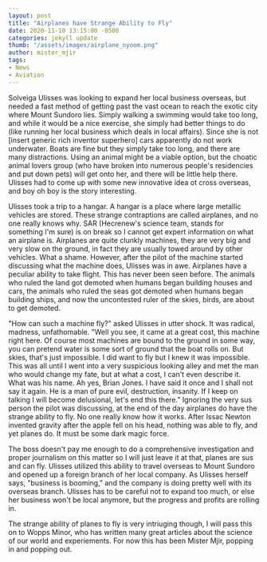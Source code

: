 ```yaml
---
layout: post
title: "Airplanes have Strange Ability to Fly"
date: 2020-11-10 13:15:00 -0500
categories: jekyll update
thumb: "/assets/images/airplane_nyoom.png"
author: mister_mjir
tags:
- News
- Aviation
---
```


Solveiga Ulisses was looking to expand her local business overseas, but needed a fast method of getting past the vast ocean to reach the exotic city where Mount
Sundoro lies. Simply walking a swimming would take too long, and while it would be a nice exercise, she simply had better things to do (like running her local
business which deals in local affairs). Since she is not [insert generic rich inventor superhero] cars apparently do not work underwater. Boats are fine but they
simply take too long, and there are many distractions. Using an animal might be a viable option, but the choatic animal lovers group (who have broken into numerous
people's residencies and put down pets) will get onto her, and there will be little help there. Ulisses had to come up with some new innovative idea ot cross overseas,
and boy oh boy is the story interesting.

Ulisses took a trip to a hangar. A hangar is a place where large metallic vehicles are stored. These strange contraptions are called airplanes, and no one really
knows why. SAR (Hecrenew's science team, stands for something I'm sure) is on break so I cannot get expert information on what an airplane is. Airplanes are quite
clunkly machines, they are very big and very slow on the ground, in fact they are usually towed around by other vehicles. What a shame. However, after the pilot of
the machine started discussing what the machine does, Ulisses was in awe. Airplanes have a peculiar ability to take flight. This has never been seen before. The animals
who ruled the land got demoted when humans began building houses and cars, the animals who ruled the seas got demoted when humans began building ships, and now the
uncontested ruler of the skies, birds, are about to get demoted.

"How can such a machine fly?" asked Ulisses in utter shock. It was radical, madness, unfathomable. "Well you see, it came at a great cost, this machine right here. Of
course most machines are bound to the ground in some way, you can pretend water is some sort of ground that the boat rolls on. But skies, that's just impossible. I
did want to fly but I knew it was impossible. This was all until I went into a very suspicious looking alley and met the man who would change my fate, but at what a
cost, I can't even describe it. What was his name. Ah yes, Brian Jones. I have said it once and I shall not say it again. He is a man of pure evil, destruction,
insanity. If I keep on talking I will become delusional, let's end this there." Ignoring the very sus person the pilot was discussing, at the end of the day
airplanes do have the strange ability to fly. No one really know how it works. After Issac Newton invented gravity after the apple fell on his head, nothing was
able to fly, and yet planes do. It must be some dark magic force.

The boss doesn't pay me enough to do a comprehensive investigation and proper journalism on this matter so I will just leave it at that, planes are sus and can fly.
Ulisses utilized this ability to travel overseas to Mount Sundoro and opened up a foreign branch of her local company. As Ulisses herself says, "business is booming,"
and the company is doing pretty well with its overseas branch. Ulisses has to be careful not to expand too much, or else her business won't be local anymore, but
the progress and profits are rolling in. 

The strange ability of planes to fly is very intriuging though, I will pass this on to Wopps Minor, who has written many great articles about the science of our
world and experiements. For now this has been Mister Mjir, popping in and popping out.
